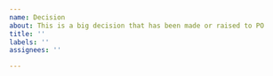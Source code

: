 ```yaml
---
name: Decision
about: This is a big decision that has been made or raised to PO
title: ''
labels: ''
assignees: ''

---
```




